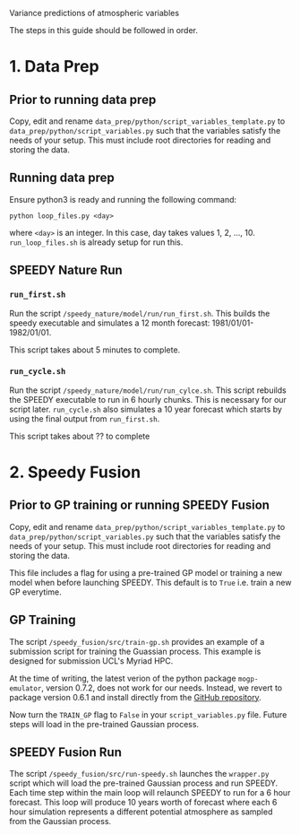 Variance predictions of atmospheric variables

The steps in this guide should be followed in order.

# 1. Data Prep

## Prior to running data prep

Copy, edit and rename `data_prep/python/script_variables_template.py` to `data_prep/python/script_variables.py` such that the variables satisfy the needs of your setup. This must include root directories for reading and storing the data.

## Running data prep

Ensure python3 is ready and running the following command:

```
python loop_files.py <day>
```

where `<day>` is an integer. In this case, day takes values 1, 2, ..., 10.
`run_loop_files.sh` is already setup for run this.

## SPEEDY Nature Run

### `run_first.sh`

Run the script `/speedy_nature/model/run/run_first.sh`. This builds the speedy executable and simulates a 12 month forecast: 1981/01/01-1982/01/01.

This script takes about 5 minutes to complete.

### `run_cycle.sh`

Run the script `/speedy_nature/model/run/run_cylce.sh`. This script rebuilds the SPEEDY executable to run in 6 hourly chunks. This is necessary for our script later. `run_cycle.sh` also simulates a 10 year forecast which starts by using the final output from `run_first.sh`. 

This script takes about ?? to complete

# 2. Speedy Fusion

## Prior to GP training or running SPEEDY Fusion

Copy, edit and rename `data_prep/python/script_variables_template.py` to `data_prep/python/script_variables.py` such that the variables satisfy the needs of your setup. This must include root directories for reading and storing the data.

This file includes a flag for using a pre-trained GP model or training a new model when before launching SPEEDY. This default is to `True` i.e. train a new GP everytime.

## GP Training

The script `/speedy_fusion/src/train-gp.sh` provides an example of a submission script for training the Guassian process. This example is designed for submission UCL's Myriad HPC. 

At the time of writing, the latest verion of the python package `mogp-emulator`, version 0.7.2, does not work for our needs. Instead, we revert to package version 0.6.1 and install directly from the [GitHub repository](https://github.com/alan-turing-institute/mogp-emulator).

Now turn the `TRAIN_GP` flag to `False` in your `script_variables.py` file. Future steps will load in the pre-trained Gaussian process.

## SPEEDY Fusion Run

The script `/speedy_fusion/src/run-speedy.sh` launches the `wrapper.py` script which will load the pre-trained Gaussian process and run SPEEDY. Each time step within the main loop will relaunch SPEEDY to run for a 6 hour forecast. This loop will produce 10 years worth of forecast where each 6 hour simulation represents a different potential atmosphere as sampled from the Gaussian process.